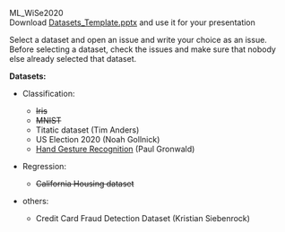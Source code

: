 ML_WiSe2020  
Download [Datasets_Template.pptx](Datasets_Template.pptx) and use it for your presentation  

Select a dataset and open an issue and write your choice as an issue.
Before selecting a dataset, check the issues and make sure that nobody else already selected that dataset.


**Datasets:**
- Classification:
    - ~~Iris~~
    - ~~MNIST~~
    - Titatic dataset (Tim Anders)
    - US Election 2020 (Noah Gollnick)
    - [Hand Gesture Recognition](https://www.kaggle.com/gti-upm/leapgestrecog) (Paul Gronwald)
- Regression:
    - ~~California Housing dataset~~ 

- others:
    - Credit Card Fraud Detection Dataset (Kristian Siebenrock)
